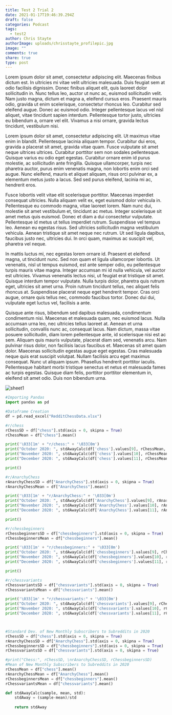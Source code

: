 ```yaml
---
title: Test 2 Trial 2
date: 2021-01-17T19:46:39.294Z
draft: false
categories: Podcast
tags:
  - test2
author: Chris Stayte
authorImage: uploads/chrisstayte_profilepic.jpg
image: ""
comments: true
share: true
type: post
---
```

Lorem ipsum dolor sit amet, consectetur adipiscing elit. Maecenas finibus dictum est. In ultricies mi vitae velit ultricies malesuada. Duis feugiat sem at odio facilisis dignissim. Donec finibus aliquet elit, quis laoreet dolor sollicitudin in. Nunc tellus leo, auctor ut nunc ac, euismod sollicitudin velit. Nam justo magna, dictum et magna a, eleifend cursus eros. Praesent mauris odio, gravida ut enim scelerisque, consectetur rhoncus leo. Curabitur sed eleifend augue. Donec ac euismod odio. Integer pellentesque lacus vel nisl aliquet, vitae tincidunt sapien interdum. Pellentesque tortor justo, ultricies eu bibendum a, ornare vel elit. Vivamus a nisi ornare, gravida lectus tincidunt, vestibulum nisi.

Lorem ipsum dolor sit amet, consectetur adipiscing elit. Ut maximus vitae enim in blandit. Pellentesque lacinia aliquam tempor. Curabitur dui eros, gravida a placerat sit amet, gravida vitae quam. Fusce vulputate sit amet neque ultrices ultrices. Curabitur porttitor sem non sodales pellentesque. Quisque varius eu odio eget egestas. Curabitur ornare enim id purus molestie, ac sollicitudin ante fringilla. Quisque ullamcorper, turpis nec pharetra auctor, purus enim venenatis magna, non lobortis enim orci sed augue. Nunc eleifend, mauris et aliquet aliquam, risus orci pulvinar ex, a elementum metus justo a lacus. Sed sed purus eleifend, lacinia mi ac, hendrerit eros.

Fusce lobortis velit vitae elit scelerisque porttitor. Maecenas imperdiet consequat ultricies. Nulla aliquam velit ex, eget euismod dolor vehicula in. Pellentesque eu commodo magna, vitae laoreet lorem. Nam nunc dui, molestie sit amet vestibulum et, tincidunt ac metus. Integer scelerisque sit amet metus quis euismod. Donec et diam a dui consectetur vulputate. Pellentesque id metus ut tellus imperdiet rutrum. Suspendisse vel tempus leo. Aenean eu egestas risus. Sed ultricies sollicitudin magna vestibulum vehicula. Aenean tristique sit amet neque nec rutrum. Ut sed ligula dapibus, faucibus justo nec, ultricies dui. In orci quam, maximus ac suscipit vel, pharetra vel neque.

In mattis luctus mi, nec egestas lorem ornare id. Praesent et eleifend magna, ut tincidunt nunc. Sed non quam et ligula ullamcorper lobortis. Ut venenatis, nisl ut tempus euismod, est ante semper odio, eu pellentesque turpis mauris vitae magna. Integer accumsan mi id nulla vehicula, vel auctor est ultricies. Vivamus venenatis lectus nisi, ut feugiat erat tristique sit amet. Quisque interdum tempor vulputate. Nulla turpis dolor, pharetra quis rutrum eget, ultricies sit amet urna. Proin rutrum tincidunt tellus, nec aliquet felis rhoncus at. Suspendisse placerat neque eget hendrerit tempor. Cras orci augue, ornare quis tellus nec, commodo faucibus tortor. Donec dui dui, vulputate eget luctus vel, facilisis a ante.

Quisque ante risus, bibendum sed dapibus malesuada, condimentum condimentum nisi. Maecenas et malesuada quam, nec euismod lacus. Nulla accumsan urna leo, nec ultricies tellus laoreet at. Aenean et urna sollicitudin, convallis nunc ac, consequat lacus. Nam dictum, massa vitae posuere sollicitudin, diam lorem pellentesque ante, id scelerisque nisi est ac sem. Aliquam quis mauris vulputate, placerat diam sed, venenatis arcu. Nam pulvinar risus dolor, non facilisis lacus faucibus et. Maecenas sit amet quam dolor. Maecenas sollicitudin egestas augue eget egestas. Cras malesuada neque quis erat suscipit volutpat. Nullam facilisis arcu eget maximus consequat. Nunc ut aliquam ipsum. Phasellus hendrerit porttitor iaculis. Pellentesque habitant morbi tristique senectus et netus et malesuada fames ac turpis egestas. Quisque diam felis, porttitor porttitor elementum in, eleifend sit amet odio. Duis non bibendum urna.

![sheet1](images/sheet-1.png)



```python
#Importing Pandas
import pandas as pd

#Dataframe Creation
df = pd.read_excel("RedditChessData.xlsx")

#r/chess
rChessSD = df["chess"].std(axis = 0, skipna = True)
rChessMean = df["chess"].mean()

print('\033[1m' + "r/chess:" + '\033[0m')
print("October 2020: ", stdAwayCalc(df['chess'].values[9], rChessMean, rChessSD))
print("November 2020: ", stdAwayCalc(df['chess'].values[10], rChessMean, rChessSD))
print("December 2020: ", stdAwayCalc(df['chess'].values[11], rChessMean, rChessSD))

print()

#r/AnarchyChess
rAnarchyChessSD = df["AnarchyChess"].std(axis = 0, skipna = True)
rAnarchyChessMean = df["AnarchyChess"].mean()

print('\033[1m' + "r/AnarchyChess:" + '\033[0m')
print("October 2020: ", stdAwayCalc(df['AnarchyChess'].values[9], rAnarchyChessMean, rAnarchyChessSD))
print("November 2020: ", stdAwayCalc(df['AnarchyChess'].values[10], rAnarchyChessMean, rAnarchyChessSD))
print("December 2020: ", stdAwayCalc(df['AnarchyChess'].values[11], rAnarchyChessMean, rAnarchyChessSD))

print()

#r/chessbeginners
rChessbeginnersSD = df["chessbeginners"].std(axis = 0, skipna = True)
rChessbeginnersMean = df["chessbeginners"].mean()

print('\033[1m' + "r/chessbeginners:" + '\033[0m')
print("October 2020: ", stdAwayCalc(df['chessbeginners'].values[9], rChessbeginnersMean, rChessbeginnersSD))
print("November 2020: ", stdAwayCalc(df['chessbeginners'].values[10], rChessbeginnersMean, rChessbeginnersSD))
print("December 2020: ", stdAwayCalc(df['chessbeginners'].values[11], rChessbeginnersMean, rChessbeginnersSD))

print()

#r/chessvariants 
rChessvariantsSD = df["chessvariants"].std(axis = 0, skipna = True)
rChessvariantsMean = df["chessvariants"].mean()

print('\033[1m' + "r/chessvariants:" + '\033[0m')
print("October 2020: ", stdAwayCalc(df['chessvariants'].values[9], rChessvariantsMean, rChessvariantsSD))
print("November 2020: ", stdAwayCalc(df['chessvariants'].values[10], rChessvariantsMean, rChessvariantsSD))
print("December 2020: ", stdAwayCalc(df['chessvariants'].values[11], rChessvariantsMean, rChessvariantsSD))



#Standard Dev. of New Monthly Subscribers to Subreddits in 2020
rChessSD = df["chess"].std(axis = 0, skipna = True)
rAnarchyChessSD = df["AnarchyChess"].std(axis = 0, skipna = True)
rChessbeginnersSD = df["chessbeginners"].std(axis = 0, skipna = True)
rChessvariantsSD = df["chessvariants"].std(axis = 0, skipna = True)

#print("Chess:", rChessSD, \nrAnarchyChessSD, rChessbeginnersSD)
#Mean of New Monthly Subscribers to Subreddits in 2020
rChessMean = df["chess"].mean() 
rAnarchyChessMean = df["AnarchyChess"].mean()
rChessbeginnersMean = df["chessbeginners"].mean()
rChessvariantsMean = df["chessvariants"].mean()

def stdAwayCalc(sample, mean, std):
    stdAway = (sample-mean)/std
    
    return stdAway
```